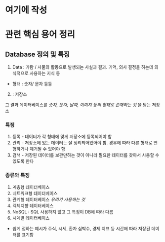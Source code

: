# 여기에 작성

# 관련 핵심 용어 정리 

## Database 정의 및 특징 

1. Data : 가람 / 사물의 활동으로 발생되는 사실과 결과. 기억, 의사 결정을 하는데 의식적으로 사용하는 지식 등
  - 형태 : 숫자/ 문자 등등
2. : 저장소

그 결과 데이터베이스를 _숫자, 문자, 날짜, 이미지 등의 형태로 존재하는 것_ 을 담는 저장소

### 특징 
1. 등록 - 데이터가 각 형태에 맞게 저장소에 등록되어야 함
2. 관리 - 저장소에 있는 데이터는 잘 정리되어있어야 함. 경우에 따라 다른 형태로 변형하거나 제거될 수 있어야 함
3. 검색 - 저장된 데이터를 보관만하는 것이 아니라 필요한 데이터를 찾아서 사용할 수 있도록 한다 

### 종류와 특징 
1. 계층형 데이터베이스 
2. 네트워크형 데이터베이스
3. 관계형 데이터베이스 _우리가 사용하는 것_
4. 객체지향 데이터베이스 
5. NoSQL : SQL 사용하지 않고 그 특징이 DB에 따라 다름
6. 시계열 데이터베이스 
  - 쉽게 접하는 예시가 주식, 시세, 환자 심박수, 경제 지표 등 시간에 따라 저장된 데이터를 표기함